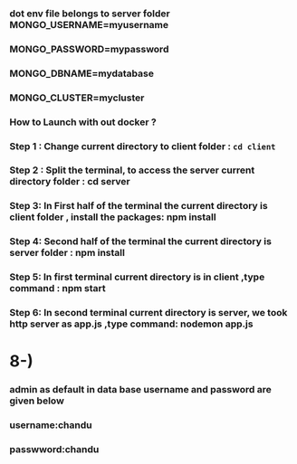### dot env file belongs to server folder MONGO_USERNAME=myusername
### MONGO_PASSWORD=mypassword
### MONGO_DBNAME=mydatabase
### MONGO_CLUSTER=mycluster





### How to Launch with out docker ? 
### **Step 1** : Change current directory to client folder : ``` cd client ```
### **Step 2** : Split the terminal, to access the server current directory folder : cd server 
### **Step 3**: In First half of the terminal the current directory is client folder , install the packages: npm install 
### **Step 4**: Second half of the terminal the current directory is server folder : npm install 
### **Step 5**: In first terminal current directory is in client ,type command : npm start 
### **Step 6**: In second terminal current directory is server, we took http server as app.js ,type command: nodemon app.js 
# 8-)
### admin as default in data base username and password are given below
### **username**:chandu
### **passwword**:chandu
